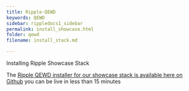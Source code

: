 ```yaml
---
title: Ripple-QEWD
keywords: QEWD
sidebar: rippledocs1_sidebar
permalink: install_showcase.html
folder: qewd
filename: install_stack.md

---
```

Installing Ripple Showcase Stack

The [Ripple QEWD installer for our showcase stack is available here on Github](https://github.com/RippleOSI/Qewd-Ripple/blob/master/README.md) 
you can be live in less than 15 minutes


